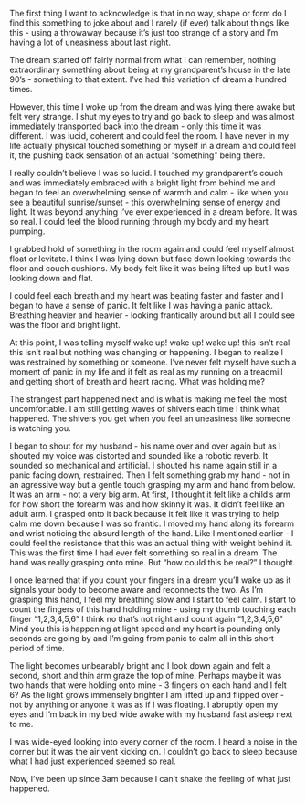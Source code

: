 The first thing I want to acknowledge is that in no way, shape or form do I find this something to joke about and I rarely (if ever) talk about things like this - using a throwaway because it’s just too strange of a story and I’m having a lot of uneasiness about last night. 


The dream started off fairly normal from what I can remember, nothing extraordinary something about being at my grandparent’s house in the late 90’s - something to that extent. I’ve had this variation of dream a hundred times. 

However, this time I woke up from the dream and was lying there awake but felt very strange. I shut my eyes to try and go back to sleep and was almost immediately transported back into the dream - only this time it was different. I was lucid, coherent and could feel the room. I have never in my life actually physical touched something or myself in a dream and could feel it, the pushing back sensation of an actual “something” being there. 

I really couldn’t believe I was so lucid. I touched my grandparent’s couch and was immediately embraced with a bright light from behind me and began to feel an overwhelming sense of warmth and calm - like when you see a beautiful sunrise/sunset - this overwhelming sense of energy and light. It was beyond anything I’ve ever experienced in a dream before. It was so real. I could feel the blood running through my body and my heart pumping.

I grabbed hold of something in the room again and could feel myself almost float or levitate. I think I was lying down but face down looking towards the floor and couch cushions. My body felt like it was being lifted up but I was looking down and flat. 

I could feel each breath and my heart was beating faster and faster and I began to have a sense of panic. It felt like I was having a panic attack. Breathing heavier and heavier - looking frantically around but all I could see was the floor and bright light. 

At this point, I was telling myself wake up! wake up! wake up! this isn’t real this isn’t real but nothing was changing or happening. I began to realize I was restrained by something or someone. I’ve never felt myself have such a moment of panic in my life and it felt as real as my running on a treadmill and getting short of breath and heart racing. What was holding me?

The strangest part happened next and is what is making me feel the most uncomfortable. I am still getting waves of shivers each time I think what happened. The shivers you get when you feel an uneasiness like someone is watching you. 

I began to shout for my husband - his name over and over again but as I shouted my voice was distorted and sounded like a robotic reverb. It sounded so mechanical and artificial. I shouted his name again still in a panic facing down, restrained. Then I felt something grab my hand - not in an agressive way but a gentle touch grasping my arm and hand from below. It was an arm - not a very big arm. At first, I thought it felt like a child’s arm for how short the forearm was and how skinny it was. It didn’t feel like an adult arm. I grasped onto it back because it felt like it was trying to help calm me down because I was so frantic. I moved my hand along its forearm and wrist noticing the absurd length of the hand. Like I mentioned earlier - I could feel the resistance that this was an actual thing with weight behind it. This was the first time I had ever felt something so real in a dream. The hand was really grasping onto mine. But “how could this be real?” I thought.

I once learned that if you count your fingers in a dream you’ll wake up as it signals your body to become aware and reconnects the two. As I’m grasping this hand, I feel my breathing slow and I start to feel calm. I start to count the fingers of this hand holding mine - using my thumb touching each finger “1,2,3,4,5,6” I think no that’s not right and count again “1,2,3,4,5,6” Mind you this is happening at light speed and my heart is pounding only seconds are going by and I’m going from panic to calm all in this short period of time. 

The light becomes unbearably bright and I look down again and felt a second, short and thin arm graze the top of mine. Perhaps maybe it was two hands that were holding onto mine - 3 fingers on each hand and I felt 6? As the light grows immensely brighter I am lifted up and flipped over - not by anything or anyone it was as if I was floating. I abruptly open my eyes and I’m back in my bed wide awake with my husband fast asleep next to me. 
 
I was wide-eyed looking into every corner of the room. I heard a noise in the corner but it was the air vent kicking on. I couldn’t go back to sleep because what I had just experienced seemed so real. 

Now, I’ve been up since 3am because I can’t shake the feeling of what just happened.